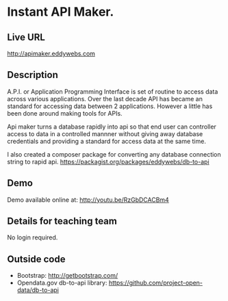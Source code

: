 # Instant API Maker.

## Live URL
<http://apimaker.eddywebs.com>

## Description
A.P.I. or Application Programming Interface is set of routine to access data across various applications.
Over the last decade API has became an standard for accessing data between 2 applications.
However a little has been done around making tools for APIs.

Api maker turns a database rapidly into api so that end user can controller access to data in a controlled mannner without giving away database credentials and providing a standard for access data at the same time.

I also created a composer package for converting any database connection string to rapid api.
https://packagist.org/packages/eddywebs/db-to-api

## Demo
Demo available online at: http://youtu.be/RzGbDCACBm4

## Details for teaching team
No login required.

## Outside code
* Bootstrap: http://getbootstrap.com/
* Opendata.gov db-to-api library: https://github.com/project-open-data/db-to-api